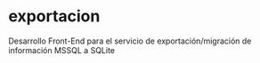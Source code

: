 # exportacion
Desarrollo Front-End para el servicio de exportación/migración de información MSSQL a SQLite
